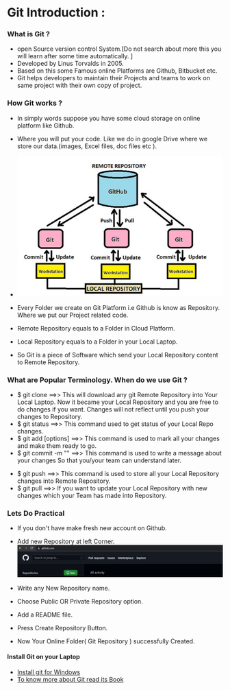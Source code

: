 # Git Introduction :

### What is Git ?

* open Source version control System.[Do not search about more this you will learn after some time automatically. ]  
* Developed by Linus Torvalds in 2005.
* Based on this some Famous online Platforms are Github, Bitbucket etc.
* Git helps developers to maintain their Projects and teams to work on same project with their own copy of project.



### How Git works ?

* In simply words suppose you have some cloud storage on online platform like Github.
* Where you will put your code. Like we do in google Drive where we store our data.(images, Excel files, doc files etc ).
* ![gitBasic_1](.\gitBasic_1.png)



* Every  Folder we create on Git Platform i.e Github is know as Repository. Where we put our Project related code.
* Remote Repository equals to a Folder in Cloud Platform. 
* Local Repository equals to a Folder in your Local Laptop.
* So Git is a piece of Software which send  your Local Repository content to Remote Repository.



### What are Popular Terminology. When do we use Git ?

* $ git clone <git Repository URL>  ==>> This will download any git Remote Repository into Your Local Laptop. Now it became your Local Repository and you are free to do changes if you want. Changes will not reflect until you push your changes to Repository.
* $ git status  ==>> This command used to get status of your Local Repo changes.
* $ git add [options] ==>> This command is used to mark all your changes and make them ready to go.
* $ git commit -m "<message>"   ==>> This command is used to write a message about your changes So that you/your team can understand later.

+ $ git push ==>> This command is used to store all your Local Repository changes into Remote Repository.
+ $ git pull  ==>> If you want to update your Local Repository  with new changes which your Team has made into Repository.



### Lets Do Practical 

* If you don't have make fresh new account on Github.

* Add new Repository at left Corner. ![Image_1](./Image_1.png)

  

* Write any New Repository name.
* Choose Public OR Private Repository option.
* Add a README file.
* Press Create Repository Button.
* Now Your Online Folder( Git Repository ) successfully  Created.



####  Install Git on your Laptop

* [Install git for Windows](https://git-scm.com/download/win)
* [To know more about Git read its Book](https://git-scm.com/book/en/v2)

